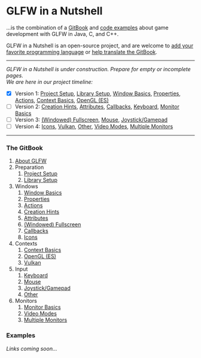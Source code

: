 # GLFW in a Nutshell

...is the combination of a [GitBook](https://desertcookie.gitbook.io/glfw-in-a-nutshell) and [code examples](https://github.com/DesertCookie/GLFW-in-a-Nutshell/tree/master/examples) about game development with GLFW in Java, C, and C++.

GLFW in a Nutshell is an open-source project, and are welcome to [add your favorite programming language](https://github.com/DesertCookie/GLFW-in-a-Nutshell/issues/new?assignees=&labels=Language+Addition&template=language-addition.md&title=) or [help translate the GitBook](https://github.com/DesertCookie/GLFW-in-a-Nutshell/issues/new?assignees=&labels=Translation&template=translation.md&title=Translation+to+LANGUAGE).

---

*GLFW in a Nutshell is under construction. Prepare for empty or incomplete pages.  
We are here in our project timeline:*

* [X] Version 1: [Project Setup](https://desertcookie.gitbook.io/glfw-in-a-nutshell/preparation/project-setup), [Library Setup](https://desertcookie.gitbook.io/glfw-in-a-nutshell/preparation/library-setup), [Window Basics](https://desertcookie.gitbook.io/glfw-in-a-nutshell/windows/window-basics), [Properties](https://desertcookie.gitbook.io/glfw-in-a-nutshell/windows/properties), [Actions](https://desertcookie.gitbook.io/glfw-in-a-nutshell/windows/actions), [Context Basics](https://desertcookie.gitbook.io/glfw-in-a-nutshell/contexts/context-basics), [OpenGL \(ES\)](https://desertcookie.gitbook.io/glfw-in-a-nutshell/contexts/opengl)  
* [ ] Version 2: [Creation Hints](https://desertcookie.gitbook.io/glfw-in-a-nutshell/windows/creation-hints), [Attributes](https://desertcookie.gitbook.io/glfw-in-a-nutshell/windows/attributes), [Callbacks](https://desertcookie.gitbook.io/glfw-in-a-nutshell/windows/callbacks), [Keyboard](https://desertcookie.gitbook.io/glfw-in-a-nutshell/input/keyboard), [Monitor Basics](https://desertcookie.gitbook.io/glfw-in-a-nutshell/monitors/monitor-basics)  
* [ ] Version 3: [\(Windowed\) Fullscreen](https://desertcookie.gitbook.io/glfw-in-a-nutshell/windows/windowed-fullscreen), [Mouse](https://desertcookie.gitbook.io/glfw-in-a-nutshell/input/mouse), [Joystick/Gamepad](https://desertcookie.gitbook.io/glfw-in-a-nutshell/input/joystick)  
* [ ] Version 4: [Icons](https://desertcookie.gitbook.io/glfw-in-a-nutshell/windows/icons), [Vulkan](https://desertcookie.gitbook.io/glfw-in-a-nutshell/contexts/vulkan), [Other](https://desertcookie.gitbook.io/glfw-in-a-nutshell/input/other), [Video Modes](https://desertcookie.gitbook.io/glfw-in-a-nutshell/monitors/video-modes), [Multiple Monitors](https://desertcookie.gitbook.io/glfw-in-a-nutshell/monitors/multiple-monitors)

---

### The GitBook

1. [About GLFW](https://desertcookie.gitbook.io/glfw-in-a-nutshell)
2. Preparation
   1. [Project Setup](https://desertcookie.gitbook.io/glfw-in-a-nutshell/preparation/project-setup)
   2. [Library Setup](https://desertcookie.gitbook.io/glfw-in-a-nutshell/preparation/library-setup)
3. Windows
   1. [Window Basics](https://desertcookie.gitbook.io/glfw-in-a-nutshell/windows/window-basics)
   2. [Properties](https://desertcookie.gitbook.io/glfw-in-a-nutshell/windows/properties)
   3. [Actions](https://desertcookie.gitbook.io/glfw-in-a-nutshell/windows/actions)
   4. [Creation Hints](https://desertcookie.gitbook.io/glfw-in-a-nutshell/windows/creation-hints)
   5. [Attributes](https://desertcookie.gitbook.io/glfw-in-a-nutshell/windows/attributes)
   6. [\(Windowed\) Fullscreen](https://desertcookie.gitbook.io/glfw-in-a-nutshell/windows/windowed-fullscreen)
   7. [Callbacks](https://desertcookie.gitbook.io/glfw-in-a-nutshell/windows/callbacks)
   8. [Icons](https://desertcookie.gitbook.io/glfw-in-a-nutshell/windows/icons)
4. Contexts
   1. [Context Basics](https://desertcookie.gitbook.io/glfw-in-a-nutshell/contexts/context-basics)
   2. [OpenGL \(ES\)](https://desertcookie.gitbook.io/glfw-in-a-nutshell/contexts/opengl)
   3. [Vulkan](https://desertcookie.gitbook.io/glfw-in-a-nutshell/contexts/vulkan)
5. Input
   1. [Keyboard](https://desertcookie.gitbook.io/glfw-in-a-nutshell/input/keyboard)
   2. [Mouse](https://desertcookie.gitbook.io/glfw-in-a-nutshell/input/mouse)
   3. [Joystick/Gamepad](https://desertcookie.gitbook.io/glfw-in-a-nutshell/input/joystick)
   4. [Other](https://desertcookie.gitbook.io/glfw-in-a-nutshell/input/other)
6. Monitors
   1. [Monitor Basics](https://desertcookie.gitbook.io/glfw-in-a-nutshell/monitors/monitor-basics)
   2. [Video Modes](https://desertcookie.gitbook.io/glfw-in-a-nutshell/monitors/video-modes)
   3. [Multiple Monitors](https://desertcookie.gitbook.io/glfw-in-a-nutshell/monitors/multiple-monitors)

### Examples

*Links coming soon...*
